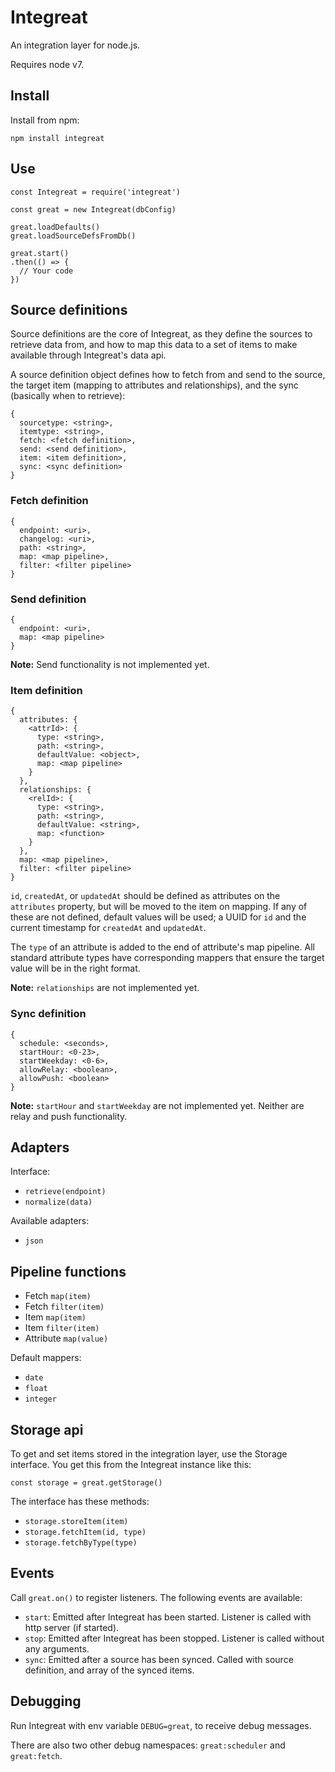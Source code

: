 # Integreat

An integration layer for node.js.

Requires node v7.

## Install

Install from npm:

```
npm install integreat
```

## Use

```
const Integreat = require('integreat')

const great = new Integreat(dbConfig)

great.loadDefaults()
great.loadSourceDefsFromDb()

great.start()
.then(() => {
  // Your code
})
```

## Source definitions

Source definitions are the core of Integreat, as they define the sources to
retrieve data from, and how to map this data to a set of items to make available
through Integreat's data api.

A source definition object defines how to fetch from and send to the source, the
target item (mapping to attributes and relationships), and the sync (basically
when to retrieve):

```
{
  sourcetype: <string>,
  itemtype: <string>,
  fetch: <fetch definition>,
  send: <send definition>,
  item: <item definition>,
  sync: <sync definition>
}
```

### Fetch definition

```
{
  endpoint: <uri>,
  changelog: <uri>,
  path: <string>,
  map: <map pipeline>,
  filter: <filter pipeline>
}
```

### Send definition

```
{
  endpoint: <uri>,
  map: <map pipeline>
}
```

**Note:** Send functionality is not implemented yet.

### Item definition

```
{
  attributes: {
    <attrId>: {
      type: <string>,
      path: <string>,
      defaultValue: <object>,
      map: <map pipeline>
    }
  },
  relationships: {
    <relId>: {
      type: <string>,
      path: <string>,
      defaultValue: <string>,
      map: <function>
    }
  },
  map: <map pipeline>,
  filter: <filter pipeline>
}
```

`id`, `createdAt`, or `updatedAt` should be defined as attributes on
the `attributes` property, but will be moved to the item on mapping. If any of
these are not defined, default values will be used; a UUID for `id` and the
current timestamp for `createdAt` and `updatedAt`.

The `type` of an attribute is added to the end of attribute's map pipeline. All
standard attribute types have corresponding mappers that ensure the target value
will be in the right format.

**Note:** `relationships` are not implemented yet.

### Sync definition

```
{
  schedule: <seconds>,
  startHour: <0-23>,
  startWeekday: <0-6>,
  allowRelay: <boolean>,
  allowPush: <boolean>
}
```

**Note:** `startHour` and `startWeekday` are not implemented yet. Neither are
relay and push functionality.

## Adapters

Interface:
- `retrieve(endpoint)`
- `normalize(data)`

Available adapters:
- `json`

## Pipeline functions

- Fetch `map(item)`
- Fetch `filter(item)`
- Item `map(item)`
- Item `filter(item)`
- Attribute `map(value)`

Default mappers:
- `date`
- `float`
- `integer`

## Storage api
To get and set items stored in the integration layer, use the Storage interface.
You get this from the Integreat instance like this:

```
const storage = great.getStorage()
```

The interface has these methods:
- `storage.storeItem(item)`
- `storage.fetchItem(id, type)`
- `storage.fetchByType(type)`

## Events

Call `great.on()` to register listeners. The following events are available:

- `start`: Emitted after Integreat has been started. Listener is called with
http server (if started).
- `stop`: Emitted after Integreat has been stopped. Listener is called without
any arguments.
- `sync`: Emitted after a source has been synced. Called with source definition,
and array of the synced items.

## Debugging

Run Integreat with env variable `DEBUG=great`, to receive debug messages.

There are also two other debug namespaces: `great:scheduler` and `great:fetch`.
